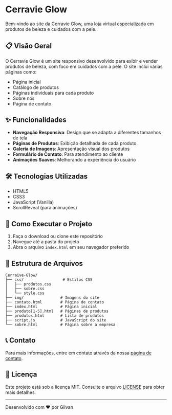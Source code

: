 # Cerravie Glow

Bem-vindo ao site da Cerravie Glow, uma loja virtual especializada em produtos de beleza e cuidados com a pele.

## 📋 Visão Geral

O Cerravie Glow é um site responsivo desenvolvido para exibir e vender produtos de beleza, com foco em cuidados com a pele. O site inclui várias páginas como:
- Página inicial
- Catálogo de produtos
- Páginas individuais para cada produto
- Sobre nós
- Página de contato

## ✨ Funcionalidades

- **Navegação Responsiva**: Design que se adapta a diferentes tamanhos de tela
- **Páginas de Produtos**: Exibição detalhada de cada produto
- **Galeria de Imagens**: Apresentação visual dos produtos
- **Formulário de Contato**: Para atendimento ao cliente
- **Animações Suaves**: Melhorando a experiência do usuário

## 🛠️ Tecnologias Utilizadas

- HTML5
- CSS3
- JavaScript (Vanilla)
- ScrollReveal (para animações)

## 🚀 Como Executar o Projeto

1. Faça o download ou clone este repositório
2. Navegue até a pasta do projeto
3. Abra o arquivo `index.html` em seu navegador preferido

## 📄 Estrutura de Arquivos

```
Cerraive-Glow/
├── css/                 # Estilos CSS
│   ├── produtos.css
│   ├── sobre.css
│   └── style.css
├── img/                # Imagens do site
├── contato.html        # Página de contato
├── index.html          # Página inicial
├── produto[1-5].html   # Páginas de produtos
├── produtos.html       # Lista de produtos
├── script.js           # JavaScript do site
└── sobre.html          # Página sobre a empresa
```

## 📞 Contato

Para mais informações, entre em contato através da nossa [página de contato](./contato.html).

## 📄 Licença

Este projeto está sob a licença MIT. Consulte o arquivo [LICENSE](LICENSE) para obter mais detalhes.

---

Desenvolvido com ❤️ por Gilvan

